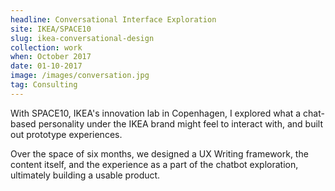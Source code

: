 ```yaml
---
headline: Conversational Interface Exploration
site: IKEA/SPACE10
slug: ikea-conversational-design
collection: work
when: October 2017
date: 01-10-2017
image: /images/conversation.jpg
tag: Consulting
---
```

With SPACE10, IKEA's innovation lab in Copenhagen, I explored what a chat-based personality under the IKEA brand might feel to interact with, and built out prototype experiences.

Over the space of six months, we designed a UX Writing framework, the content itself, and the experience as a part of the chatbot exploration, ultimately building a usable product.